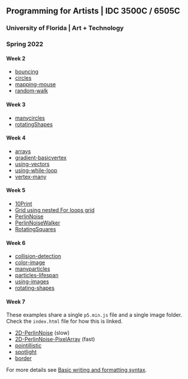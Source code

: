 ## Programming for Artists | IDC 3500C / 6505C

### University of Florida | Art + Technology
### Spring 2022


#### Week 2
- [bouncing](https://jeremymuller-ufl.github.io/Programming-for-Artists/Week2/bouncing)
- [circles](https://jeremymuller-ufl.github.io/Programming-for-Artists/Week2/circles)
- [mapping-mouse](https://jeremymuller-ufl.github.io/Programming-for-Artists/Week2/mapping-mouse)
- [random-walk](https://jeremymuller-ufl.github.io/Programming-for-Artists/Week2/random-walk)

#### Week 3
- [manycircles](https://jeremymuller-ufl.github.io/Programming-for-Artists/Week3/manycircles)
- [rotatingShapes](https://jeremymuller-ufl.github.io/Programming-for-Artists/Week3/rotatingShapes)

#### Week 4
- [arrays](https://jeremymuller-ufl.github.io/Programming-for-Artists/Week4/arrays)
- [gradient-basicvertex](https://jeremymuller-ufl.github.io/Programming-for-Artists/Week4/gradient-basicvertex)
- [using-vectors](https://jeremymuller-ufl.github.io/Programming-for-Artists/Week4/using-vectors)
- [using-while-loop](https://jeremymuller-ufl.github.io/Programming-for-Artists/Week4/using-while-loop)
- [vertex-many](https://jeremymuller-ufl.github.io/Programming-for-Artists/Week4/vertex-many)

#### Week 5
- [10Print](https://jeremymuller-ufl.github.io/Programming-for-Artists/Week5/10Print)
- [Grid using nested For loops grid](https://jeremymuller-ufl.github.io/Programming-for-Artists/Week5/grid-nestedforloops)
- [PerlinNoise](https://jeremymuller-ufl.github.io/Programming-for-Artists/Week5/PerlinNoise)
- [PerlinNoiseWalker](https://jeremymuller-ufl.github.io/Programming-for-Artists/Week5/PerlinNoiseWalker)
- [RotatingSquares](https://jeremymuller-ufl.github.io/Programming-for-Artists/Week5/RotatingSquares)

#### Week 6
- [collision-detection](https://jeremymuller-ufl.github.io/Programming-for-Artists/Week6/collision-detection)
- [color-image](https://jeremymuller-ufl.github.io/Programming-for-Artists/Week6/color-image)
- [manyparticles](https://jeremymuller-ufl.github.io/Programming-for-Artists/Week6/manyparticles)
- [particles-lifespan](https://jeremymuller-ufl.github.io/Programming-for-Artists/Week6/particles-lifespan)
- [using-images](https://jeremymuller-ufl.github.io/Programming-for-Artists/Week6/using-images)
- [rotating-shapes](https://jeremymuller-ufl.github.io/Programming-for-Artists/Week6/rotating-shapes)

#### Week 7
These examples share a single `p5.min.js` file and a single image folder. Check the `index.html` file for how this is linked.
- [2D-PerlinNoise](https://jeremymuller-ufl.github.io/Programming-for-Artists/Week7/2D-PerlinNoise) (slow)
- [2D-PerlinNoise-PixelArray](https://jeremymuller-ufl.github.io/Programming-for-Artists/Week7/2D-PerlinNoise-PixelArray) (fast)
- [pointillistic](https://jeremymuller-ufl.github.io/Programming-for-Artists/Week7/pointillistic)
- [spotlight](https://jeremymuller-ufl.github.io/Programming-for-Artists/Week7/spotlight)
- [border](https://jeremymuller-ufl.github.io/Programming-for-Artists/Week7/border)



For more details see [Basic writing and formatting syntax](https://docs.github.com/en/github/writing-on-github/getting-started-with-writing-and-formatting-on-github/basic-writing-and-formatting-syntax).
